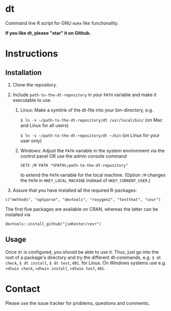 dt
==

Command line R script for GNU `make` like functionality.

**If you like dt, please "star" it on Github.**

Instructions
============

Installation
------------

1. Clone the repository.

1. Include `path-to-the-dt-repository` in your `PATH` variable and make it executable to use.
    1. Linux: Make a symlink of the dt-file into your bin-directory, e.g.
	
       `$ ln -s ~/path-to-the-dt-repository/dt /usr/local/bin/` (on Mac and Linux for all users)
	   
	   `$ ln -s ~/path-to-the-dt-repository/dt ~/bin` (on Linux for your user only)
    1. Windows: Adjust the `PATH` variable in the system environment via the control panel OR
	   use the admin console command
	   
	   `SETX /M PATH "%PATH%;path-to-the-dt-repository"`
	   
	   to extend the `PATH` variable for the local machine.
	   (Option `/M` changes the `PATH` in `HKEY_LOCAL_MACHINE` instead of `HKEY_CURRENT_USER`.)

1. Assure that you have installed all the required R-packages:

`c("methods", "optparse", "devtools", "roxygen2", "testthat", "covr")`

The first five packages are available on CRAN, whereas the latter can be installed via

`devtools::install_github("jimhester/covr")`

Usage
-----

Once `dt` is configured, you should be able to use it.
Thus, just go into the root of a package's directory and try the different dt-commands, e.g. `$ dt check`, `$ dt install`, `$ dt test`, etc. for Linux.
On Windows systems use e.g. `>dtwin check`, `>dtwin install`, `>dtwin test`, etc.


Contact
=======

Please use the issue tracker for problems, questions and comments. 
